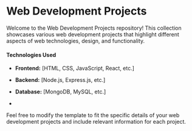 # Web Development Projects

Welcome to the Web Development Projects repository! This collection showcases various web development projects that highlight different aspects of web technologies, design, and functionality.

#### Technologies Used

- **Frontend:** [HTML, CSS, JavaScript, React, etc.]
- **Backend:** [Node.js, Express.js, etc.]
- **Database:** [MongoDB, MySQL, etc.]

- 
Feel free to modify the template to fit the specific details of your web development projects and include relevant information for each project.
